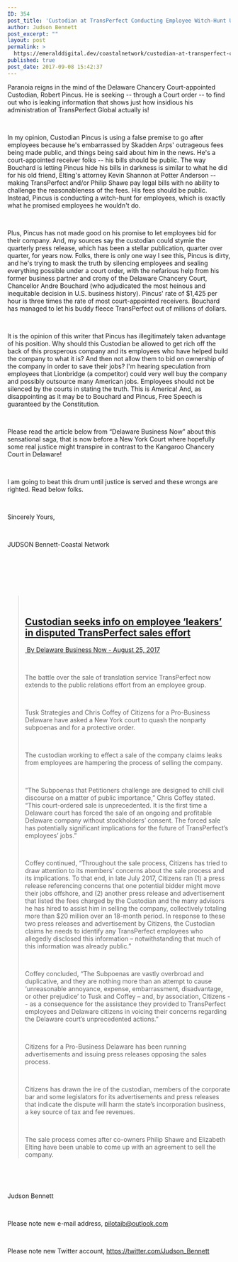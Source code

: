 ```yaml
---
ID: 354
post_title: 'Custodian at TransPerfect Conducting Employee Witch-Hunt Under the False Pretense of Preventing &#8220;Leaks&#8221;'
author: Judson Bennett
post_excerpt: ""
layout: post
permalink: >
  https://emeralddigital.dev/coastalnetwork/custodian-at-transperfect-conducting-employee-witch-hunt-under-the-false-pretense-of-preventing-leaks/
published: true
post_date: 2017-09-08 15:42:37
---
```

Paranoia reigns in the mind of the Delaware Chancery Court-appointed Custodian, Robert Pincus. He is seeking -- through a Court order -- to find out who is leaking information that shows just how insidious his administration of TransPerfect Global actually is!

&nbsp;

In my opinion, Custodian Pincus is using a false premise to go after employees because he's embarrassed by Skadden Arps' outrageous fees being made public, and things being said about him in the news. He's a court-appointed receiver folks -- his bills should be public. The way Bouchard is letting Pincus hide his bills in darkness is similar to what he did for his old friend, Elting's attorney Kevin Shannon at Potter Anderson -- making TransPerfect and/or Philip Shawe pay legal bills with no ability to challenge the reasonableness of the fees. His fees should be public. Instead, Pincus is conducting a witch-hunt for employees, which is exactly what he promised employees he wouldn't do.

&nbsp;

Plus, Pincus has not made good on his promise to let employees bid for their company. And, my sources say the custodian could stymie the quarterly press release, which has been a stellar publication, quarter over quarter, for years now. Folks, there is only one way I see this, Pincus is dirty, and he's trying to mask the truth by silencing employees and sealing everything possible under a court order, with the nefarious help from his former business partner and crony of the Delaware Chancery Court, Chancellor Andre Bouchard (who adjudicated the most heinous and inequitable decision in U.S. business history). Pincus' rate of $1,425 per hour is three times the rate of most court-appointed receivers. Bouchard has managed to let his buddy fleece TransPerfect out of millions of dollars.

&nbsp;

It is the opinion of this writer that Pincus has illegitimately taken advantage of his position. Why should this Custodian be allowed to get rich off the back of this prosperous company and its employees who have helped build the company to what it is? And then not allow them to bid on ownership of the company in order to save their jobs? I'm hearing speculation from employees that Lionbridge (a competitor) could very well buy the company and possibly outsource many American jobs. Employees should not be silenced by the courts in stating the truth. This is America! And, as disappointing as it may be to Bouchard and Pincus, Free Speech is guaranteed by the Constitution.

&nbsp;

Please read the article below from “Delaware Business Now” about this sensational saga, that is now before a New York Court where hopefully some real justice might transpire in contrast to the Kangaroo Chancery Court in Delaware!

&nbsp;

I am going to beat this drum until justice is served and these wrongs are righted. Read below folks.

&nbsp;

Sincerely Yours,

&nbsp;

JUDSON Bennett-Coastal Network

&nbsp;

&nbsp;

&nbsp;
<blockquote>&nbsp;
<h2><a href="http://delawarebusinessnow.com/2017/08/custodian-seeks-info-employee-leakers-disputed-transperfect-sales-effort/" target="_blank" rel="noopener noreferrer">Custodian seeks info on employee ‘leakers’ in disputed TransPerfect sales effort</a></h2>
<a href="http://delawarebusinessnow.com/2017/08/custodian-seeks-info-employee-leakers-disputed-transperfect-sales-effort/" target="_blank" rel="noopener noreferrer"> By Delaware Business Now - August 25, 2017</a>

&nbsp;

The battle over the sale of translation service TransPerfect now extends to the public relations effort from an employee group.

&nbsp;

Tusk Strategies and Chris Coffey of Citizens for a Pro-Business Delaware have asked a New York court to quash the nonparty subpoenas and for a protective order.

&nbsp;

The custodian working to effect a sale of the company claims leaks from employees are hampering the process of selling the company.

&nbsp;

“The Subpoenas that Petitioners challenge are designed to chill civil discourse on a matter of public importance,” Chris Coffey stated. “This court-ordered sale is unprecedented. It is the first time a Delaware court has forced the sale of an ongoing and profitable Delaware company without stockholders’ consent. The forced sale has potentially significant implications for the future of TransPerfect’s employees’ jobs.”

&nbsp;

Coffey continued, “Throughout the sale process, Citizens has tried to draw attention to its members’ concerns about the sale process and its implications. To that end, in late July 2017, Citizens ran (1) a press release referencing concerns that one potential bidder might move their jobs offshore, and (2) another press release and advertisement that listed the fees charged by the Custodian and the many advisors he has hired to assist him in selling the company, collectively totaling more than $20 million over an 18-month period. In response to these two press releases and advertisement by Citizens, the Custodian claims he needs to identify any TransPerfect employees who allegedly disclosed this information – notwithstanding that much of this information was already public.”

&nbsp;

Coffey concluded, “The Subpoenas are vastly overbroad and duplicative, and they are nothing more than an attempt to cause ‘unreasonable annoyance, expense, embarrassment, disadvantage, or other prejudice’ to Tusk and Coffey – and, by association, Citizens -- as a consequence for the assistance they provided to TransPerfect employees and Delaware citizens in voicing their concerns regarding the Delaware court’s unprecedented actions.”

&nbsp;

Citizens for a Pro-Business Delaware has been running advertisements and issuing press releases opposing the sales process.

&nbsp;

Citizens has drawn the ire of the custodian, members of the corporate bar and some legislators for its advertisements and press releases that indicate the dispute will harm the state’s incorporation business, a key source of tax and fee revenues.

&nbsp;

The sale process comes after co-owners Philip Shawe and Elizabeth Elting have been unable to come up with an agreement to sell the company.</blockquote>
&nbsp;

&nbsp;

Judson Bennett

&nbsp;

Please note new e-mail address, <a href="mailto:pilotajb@outlook.com">pilotajb@outlook.com</a>

&nbsp;

Please note new Twitter account, <a href="http://r20.rs6.net/tn.jsp?f=0010b5yBDoP-fWCG2b7DhCq9TZnePzVE4Z88HFfUry4NPp-dAxcQU7poTTz23otsjOGS7eRAHEA3iHJ0iegWztnYv91-pZrWmXgYfyi12c6DdA_0zkTSUFcIn96tUg2oNXg_FmUkIEYMT7zB_tL5OyEM1sLVl80UgDL&amp;c=sGBxF9C8VwxK2dPerPVGsjxneu7oGKSk3ArvxR_5hbxlYK7N9XSl7A==&amp;ch=cif31o_E1zr1UtOmA7jA8tfgw5NihQKk2SpeZAXMpgD6Xeug0e60Tw==">https://twitter.com/Judson_Bennett</a>

&nbsp;